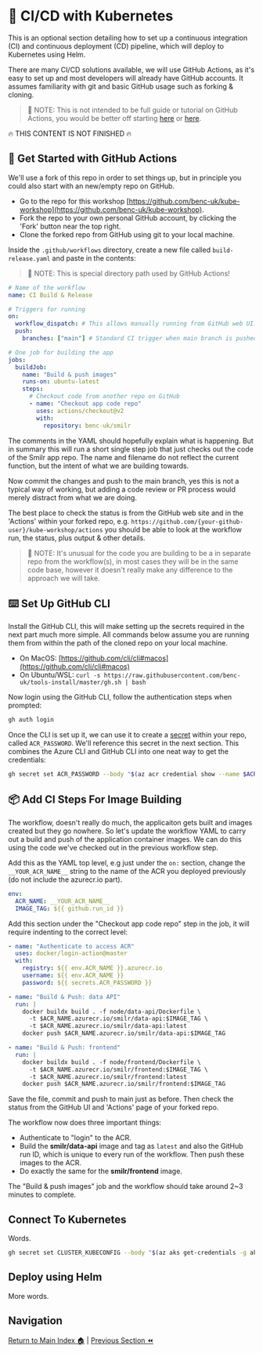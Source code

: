 # 👷 CI/CD with Kubernetes

This is an optional section detailing how to set up a continuous integration (CI) and continuous
deployment (CD) pipeline, which will deploy to Kubernetes using Helm.

There are many CI/CD solutions available, we will use GitHub Actions, as it's easy to set up and most
developers will already have GitHub accounts. It assumes familiarity with git and basic GitHub usage
such as forking & cloning.

> 📝 NOTE: This is not intended to be full guide or tutorial on GitHub Actions, you would be better
> off starting [here](https://docs.github.com/en/actions/learn-github-actions) or
> [here](https://docs.microsoft.com/en-us/learn/paths/automate-workflow-github-actions/?source=learn).

🔥 THIS CONTENT IS NOT FINISHED 🔥

## 🔰 Get Started with GitHub Actions

We'll use a fork of this repo in order to set things up, but in principle you could also start with
an new/empty repo on GitHub.

- Go to the repo for this workshop [https://github.com/benc-uk/kube-workshop](https://github.com/benc-uk/kube-workshop).
- Fork the repo to your own personal GitHub account, by clicking the 'Fork' button near the top right.
- Clone the forked repo from GitHub using git to your local machine.

Inside the `.github/workflows` directory, create a new file called `build-release.yaml` and paste in
the contents:

> 📝 NOTE: This is special directory path used by GitHub Actions!

```yaml
# Name of the workflow
name: CI Build & Release

# Triggers for running
on:
  workflow_dispatch: # This allows manually running from GitHub web UI
  push:
    branches: ["main"] # Standard CI trigger when main branch is pushed

# One job for building the app
jobs:
  buildJob:
    name: "Build & push images"
    runs-on: ubuntu-latest
    steps:
      # Checkout code from another repo on GitHub
      - name: "Checkout app code repo"
        uses: actions/checkout@v2
        with:
          repository: benc-uk/smilr
```

The comments in the YAML should hopefully explain what is happening. But in summary this will run a
short single step job that just checks out the code of the Smilr app repo. The name and filename do
not reflect the current function, but the intent of what we are building towards.

Now commit the changes and push to the main branch, yes this is not a typical way of working, but
adding a code review or PR process would merely distract from what we are doing.

The best place to check the status is from the GitHub web site and in the 'Actions' within your
forked repo, e.g. `https://github.com/{your-github-user}/kube-workshop/actions` you should be able
to look at the workflow run, the status, plus output & other details.

> 📝 NOTE: It's unusual for the code you are building to be a in separate repo from the workflow(s),
> in most cases they will be in the same code base, however it doesn't really make any difference to
> the approach we will take.

## ⌨️ Set Up GitHub CLI

Install the GitHub CLI, this will make setting up the secrets required in the next part much more simple.
All commands below assume you are running them from within the path of the cloned repo on your local
machine.

- On MacOS: [https://github.com/cli/cli#macos](https://github.com/cli/cli#macos)
- On Ubuntu/WSL: `curl -s https://raw.githubusercontent.com/benc-uk/tools-install/master/gh.sh | bash`

Now login using the GitHub CLI, follow the authentication steps when prompted:

```bash
gh auth login
```

Once the CLI is set up it, we can use it to create a [secret](https://docs.github.com/en/actions/security-guides/encrypted-secrets)
within your repo, called `ACR_PASSWORD`. We'll reference this secret in the next section. This combines
the Azure CLI and GitHub CLI into one neat way to get the credentials:

```bash
gh secret set ACR_PASSWORD --body "$(az acr credential show --name $ACR_NAME --query "passwords[0].value" -o tsv)"
```

## 📦 Add CI Steps For Image Building

The workflow, doesn't really do much, the applicaiton gets built and images created but they go nowhere.
So let's update the workflow YAML to carry out a build and push of the application container images.
We can do this using the code we've checked out in the previous workflow step.

Add this as the YAML top level, e.g just under the `on:` section, change the `__YOUR_ACR_NAME__`
string to the name of the ACR you deployed previously (do not include the azurecr.io part).

```yaml
env:
  ACR_NAME: __YOUR_ACR_NAME__
  IMAGE_TAG: ${{ github.run_id }}
```

Add this section under the "Checkout app code repo" step in the job, it will require indenting to the
correct level:

```yaml
- name: "Authenticate to access ACR"
  uses: docker/login-action@master
  with:
    registry: ${{ env.ACR_NAME }}.azurecr.io
    username: ${{ env.ACR_NAME }}
    password: ${{ secrets.ACR_PASSWORD }}

- name: "Build & Push: data API"
  run: |
    docker buildx build . -f node/data-api/Dockerfile \
      -t $ACR_NAME.azurecr.io/smilr/data-api:$IMAGE_TAG \
      -t $ACR_NAME.azurecr.io/smilr/data-api:latest
    docker push $ACR_NAME.azurecr.io/smilr/data-api:$IMAGE_TAG

- name: "Build & Push: frontend"
  run: |
    docker buildx build . -f node/frontend/Dockerfile \
      -t $ACR_NAME.azurecr.io/smilr/frontend:$IMAGE_TAG \
      -t $ACR_NAME.azurecr.io/smilr/frontend:latest
    docker push $ACR_NAME.azurecr.io/smilr/frontend:$IMAGE_TAG
```

Save the file, commit and push to main just as before. Then check the status from the GitHub UI and
'Actions' page of your forked repo.

The workflow now does three important things:

- Authenticate to "login" to the ACR.
- Build the **smilr/data-api** image and tag as `latest` and also the GitHub run ID, which is unique
  to every run of the workflow. Then push these images to the ACR.
- Do exactly the same for the **smilr/frontend** image.

The "Build & push images" job and the workflow should take around 2~3 minutes to complete.

## Connect To Kubernetes

Words.

```bash
gh secret set CLUSTER_KUBECONFIG --body "$(az aks get-credentials -g aks -n sandbox --file -)"
```

## Deploy using Helm

More words.

## Navigation

[Return to Main Index 🏠](../readme.md) |
[Previous Section ⏪](../10-gitops-flux/readme.md)
